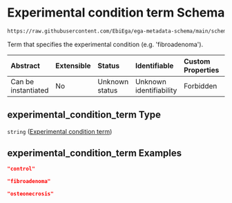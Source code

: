# Experimental condition term Schema

```txt
https://raw.githubusercontent.com/EbiEga/ega-metadata-schema/main/schemas/EGA.common-definitions.json#/definitions/experimental_condition_descriptor/properties/experimental_condition_term
```

Term that specifies the experimental condition (e.g. 'fibroadenoma').

| Abstract            | Extensible | Status         | Identifiable            | Custom Properties | Additional Properties | Access Restrictions | Defined In                                                                                           |
| :------------------ | :--------- | :------------- | :---------------------- | :---------------- | :-------------------- | :------------------ | :--------------------------------------------------------------------------------------------------- |
| Can be instantiated | No         | Unknown status | Unknown identifiability | Forbidden         | Allowed               | none                | [EGA.common-definitions.json\*](../../../schemas/EGA.common-definitions.json "open original schema") |

## experimental\_condition\_term Type

`string` ([Experimental condition term](ega-12-definitions-experimental-condition-properties-experimental-condition-term.md))

## experimental\_condition\_term Examples

```json
"control"
```

```json
"fibroadenoma"
```

```json
"osteonecrosis"
```
